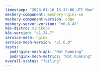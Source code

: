 ```yaml
---
timestamp: "2023-01-16 13:37:00 UTC Mon"
meshery-component: meshery-nginx-sm
meshery-component-version: edge
meshery-server-version: "v0.6.43"
k8s-distro: minikube
k8s-version: "v1.24.7"
service-mesh: nginx
service-mesh-version: "v1.6.0"
tests:
  pod/nginx-mesh-api: "Not Running"
  pod/nginx-mesh-metrics: "Not Running"
overall-status: "failing"
---
```

